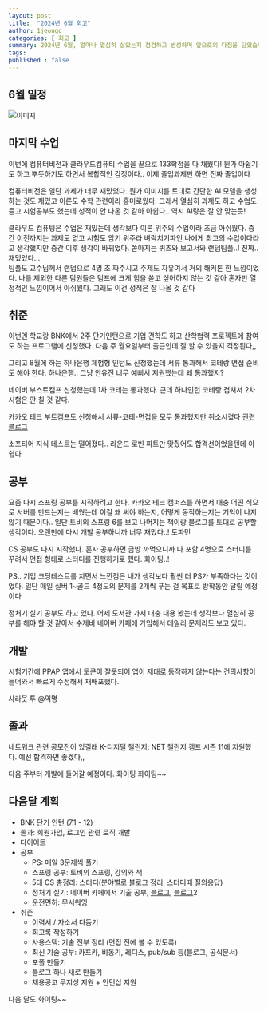 ```yaml
---
layout: post
title:  "2024년 6월 회고"
author: 1jeongg
categories: [ 회고 ]
summary: 2024년 6월, 얼마나 열심히 살았는지 점검하고 반성하며 앞으로의 다짐을 담았습니다.
tags:
published : false
---
```


## 6월 일정
![이미지](https://1jeongg.notion.site/image/https%3A%2F%2Fprod-files-secure.s3.us-west-2.amazonaws.com%2Fc256e108-fd9a-4c15-9548-7caa838d19b2%2F8cc91c6b-df2b-4aaf-a85b-e0109f40df4c%2FUntitled.png?table=block&id=0846f9e1-6c43-4d97-862a-0f10d82de556&spaceId=c256e108-fd9a-4c15-9548-7caa838d19b2&width=1160&userId=&cache=v2)

## 마지막 수업

이번에 컴퓨터비전과 클라우드컴퓨티 수업을 끝으로 133학점을 다 채웠다! 
뭔가 아쉽기도 하고 뿌듯하기도 하면서 복합적인 감정이다.. 이제 졸업과제만 하면 진짜 졸업이다

컴퓨터비전은 일단 과제가 너무 재밌었다. 뭔가 이미지를 토대로 간단한 AI 모델을 생성하는 것도 재밌고 이론도 수학 관련이라 흥미로웠다.
그래서 열심히 과제도 하고 수업도 듣고 시험공부도 했는데 성적이 안 나온 것 같아 아쉽다.. 역시 AI랑은 잘 안 맞는듯!

클라우드 컴퓨팅은 수업은 재밌는데 생각보다 이론 위주의 수업이라 조금 아쉬웠다. 중간 이전까지는 과제도 없고 시험도 암기 위주라 벼락치기파인 나에게 
최고의 수업이다라고 생각했지만 중간 이후 생각이 바뀌었다. 쏟아지는 퀴즈와 보고서와 랜덤팀플..! 진짜.. 재밌었다...   
팀플도 교수님께서 랜덤으로 4명 조 짜주시고 주제도 자유여서 거의 해커톤 한 느낌이었다. 나를 제외한 다른 팀원들은 텀프에 크게
힘을 쏟고 싶어하지 않는 것 같아 혼자만 열정적인 느낌이어서 아쉬웠다. 그래도 이건 성적은 잘 나올 것 같다


## 취준

이번엔 학교랑 BNK에서 2주 단기인턴으로 기업 견학도 하고 산학협력 프로젝트에 참여도 하는 프로그램에 신청했다.
다음 주 월요일부터 출근인데 잘 할 수 있을지 걱정된다,,

그리고 8월에 하는 하나은행 체험형 인턴도 신청했는데 서류 통과해서 코테랑 면접 준비도 해야 한다. 하나은행.. 그냥 안유진 너무 예뻐서 지원했는데 왜 통과했지?

네이버 부스트캠프 신청했는데 1차 코테는 통과했다. 근데 하나인턴 코테랑 겹쳐서 2차 시험은 안 칠 것 같다.

카카오 테크 부트캠프도 신청해서 서류-코테-면접을 모두 통과했지만 취소시켰다 [관련 블로그](https://1jeongg.github.io/kakao-tech-bootcamp/)

소프티어 지식 테스트는 떨어졌다.. 라운드 로빈 파트만 맞췄어도 합격선이었을텐데 아쉽다

## 공부

요즘 다시 스프링 공부를 시작하려고 한다. 카카오 테크 캠퍼스를 하면서 대충 어떤 식으로 서버를 만드는지는 배웠는데 이걸 왜 써야 하는지, 어떻게 동작하는지는 
기억이 나지 않기 때문이다.. 일단 토비의 스프링 6를 보고 나머지는 책이랑 블로그를 토대로 공부할 생각이다.
오랜만에 다시 개발 공부하니까 너무 재밌다..! 도파민

CS 공부도 다시 시작했다. 혼자 공부하면 금방 까먹으니까 나 포함 4명으로 스터디를 꾸려서 면접 형태로 스터디를 진행하기로 했다. 화이팅..!

PS.. 기업 코딩테스트를 치면서 느낀점은 내가 생각보다 훨씬 더 PS가 부족하다는 것이었다. 일단 매일 실버 1~골드 4정도의 문제를 2개씩 푸는 걸 목표로 방학동안 달릴 예정이다

정처기 실기 공부도 하고 있다. 어제 도서관 가서 대충 내용 봤는데 생각보다 열심히 공부를 해야 할 것 같아서 수제비 네이버 카페에 가입해서 데일리 문제라도 보고 있다.

## 개발

시험기간에 PPAP 앱에서 토큰이 잘못되어 앱이 제대로 동작하지 않는다는 건의사항이 들어와서 빠르게 수정해서 재배포했다.

샤라웃 투 @익명

## 졸과

네트워크 관련 공모전이 있길래 K-디지털 챌린지: NET 챌린지 캠프 시즌 11에 지원했다. 예선 합격하면 좋겠다,,

다음 주부터 개발에 들어갈 예정이다. 화이팅 화이팅~~

## 다음달 계획

- BNK 단기 인턴 (7.1 - 12)
- 졸과: 회원가입, 로그인 관련 로직 개발
- 다이어트
- 공부
    - PS: 매일 3문제씩 풀기
    - 스프링 공부: 토비의 스프링, 강의와 책
    - 5대 CS 총정리: 스터디(분야별로 블로그 정리, 스터디때 질의응답)
    - 정처기 실기: 네이버 카페에서 기출 공부, [블로그](https://chobopark.tistory.com/198), [블로그](https://ss-o.tistory.com/110)2
    - 운전면허: 무서워잉
- 취준
    - 이력서 / 자소서 다듬기
    - 회고록 작성하기
    - 사용스택: 기술 전부 정리 (면접 전에 볼 수 있도록)
    - 최신 기술 공부: 카프카, 비동기, 레디스, pub/sub 등(블로그, 공식문서)
    - 포폴 만들기
    - 블로그 하나 새로 만들기
    - 채용공고 무지성 지원 + 인턴십 지원

다음 달도 화이팅~~ 
